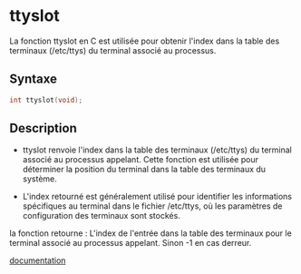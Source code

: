 # ttyslot

La fonction ttyslot en C est utilisée pour obtenir l'index dans la table des terminaux (/etc/ttys) du terminal associé au processus.

## Syntaxe

```h
int ttyslot(void);
```

## Description

- ttyslot renvoie l'index dans la table des terminaux (/etc/ttys) du terminal associé au processus appelant. Cette fonction est utilisée pour déterminer la position du terminal dans la table des terminaux du système.

- L'index retourné est généralement utilisé pour identifier les informations spécifiques au terminal dans le fichier /etc/ttys, où les paramètres de configuration des terminaux sont stockés.

la fonction retourne : 
L'index de l'entrée dans la table des terminaux pour le terminal associé au processus appelant.
Sinon -1 en cas derreur.

[documentation](http://manpagesfr.free.fr/man/man3/ttyslot.3.html)